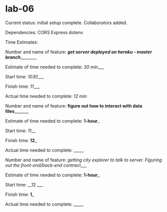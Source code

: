 # lab-06
Current status: 
initial setup complete. Collaborators added. 

Dependencies:
CORS
Express
dotenv

Time Estimates:

Number and name of feature: _____get server deployed on heroku - master branch_____________

Estimate of time needed to complete: _30 min____

Start time: _1030____

Finish time: _11____

Actual time needed to complete: _12 min_



Number and name of feature: ________figure out how to interact with data files_______________

Estimate of time needed to complete: __1-hour___

Start time: _11___

Finish time: __12___

Actual time needed to complete: _____




Number and name of feature: _getting city explorer to talk to server. Figuring out the front-end/back-end contract____

Estimate of time needed to complete: __1-hour___

Start time: __12 ___

Finish time: __1___

Actual time needed to complete: _____
